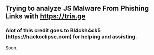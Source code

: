 ## Trying to analyze JS Malware From Phishing Links with https://tria.ge
### Alot of this credit goes to Bl4ckh4ck5 (https://hackoclipse.com) for helping and assisting.
Soon.

